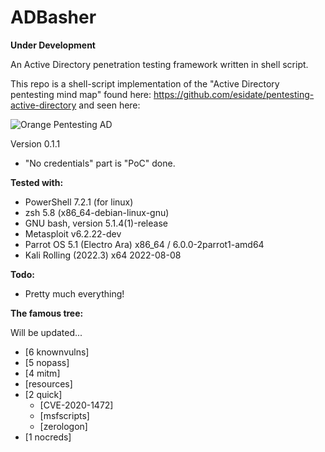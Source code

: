 # ADBasher
**Under Development**

An Active Directory penetration testing framework written in shell script.

This repo is a shell-script implementation of the "Active Directory pentesting mind map" found here:
https://github.com/esidate/pentesting-active-directory and seen here:

![Orange Pentesting AD](/resources/pentest_ad_dark_2022_11.svg "Orange Pentesting AD")

Version 0.1.1
* "No credentials" part is "PoC" done.

**Tested with:**
* PowerShell 7.2.1 (for linux)
* zsh 5.8 (x86_64-debian-linux-gnu)
* GNU bash, version 5.1.4(1)-release
* Metasploit v6.2.22-dev
* Parrot OS 5.1 (Electro Ara) x86_64 / 6.0.0-2parrot1-amd64
* Kali Rolling (2022.3) x64 2022-08-08

**Todo:**
* Pretty much everything!

**The famous tree:**

Will be updated...

 * [6 knownvulns]
 * [5 nopass]
 * [4 mitm]
 * [resources]
 * [2 quick]
   * [CVE-2020-1472]
   * [msfscripts]
   * [zerologon]
 * [1 nocreds]
